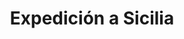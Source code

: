 ﻿---
title: "Expedición a Sicilia"
permalink: periodes_70.html
layout: periode
dataInici: -415
dataFi: -413
sidebar: periodes
pares:
  - id: 37
    title: "Guerra del Peloponeso"
    dataInici: "(-431)"
    dataFi: "(-413)"

fills:
jocsPrincipals:
  - title: "Syracuse"
    bggId: 118559

  - title: "Siege of Syracuse"
    bggId: 144090

jocsEscenaris:
jocsEpoca:
jocsEpocaEscenaris:
---
